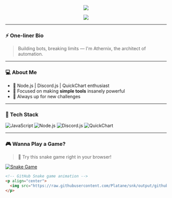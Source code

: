 <p align="center">
  <img src="https://capsule-render.vercel.app/api?type=waving&color=FF0000&height=200&section=header&text=Welcome%20to%20Athernix's%20World!&fontSize=40&fontColor=FFFFFF&animation=fadeIn" />
</p>

<p align="center">
  <img src="https://readme-typing-svg.demolab.com?font=Fira+Code&size=24&pause=1000&color=FF5555&center=true&vCenter=true&width=440&lines=Hi+I'm+Athernix+🚀;Backend+%7C+Bot+Developer;Coding+%3E+Sleeping;Always+Building+Cool+Stuff" />
</p>

---

### ⚡ One-liner Bio
> Building bots, breaking limits — I'm Athernix, the architect of automation.

---

### 💻 About Me
- 💬 Node.js | Discord.js | QuickChart enthusiast  
- 🔧 Focused on making **simple tools** insanely powerful  
- 🧠 Always up for new challenges  

---

### 🧩 Tech Stack
![JavaScript](https://img.shields.io/badge/-JavaScript-black?style=for-the-badge&logo=javascript)
![Node.js](https://img.shields.io/badge/-Node.js-339933?style=for-the-badge&logo=node.js&logoColor=white)
![Discord.js](https://img.shields.io/badge/-Discord.js-5865F2?style=for-the-badge&logo=discord&logoColor=white)
![QuickChart](https://img.shields.io/badge/-QuickChart-orange?style=for-the-badge)

---

### 🎮 Wanna Play a Game?
> 🐍 Try this snake game right in your browser!

[![Snake Game](https://img.shields.io/badge/-Play%20Snake%20Game-red?style=for-the-badge&logo=google-play)](https://github.com/Platane/snk)

```md
<!-- GitHub Snake game animation -->
<p align="center">
  <img src="https://raw.githubusercontent.com/Platane/snk/output/github-contribution-grid-snake.svg" alt="Snake animation" />
</p>
